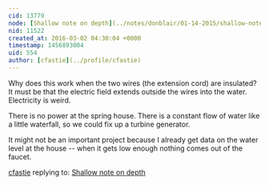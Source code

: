 ```yaml
---
cid: 13779
node: [Shallow note on depth](../notes/donblair/01-14-2015/shallow-note-on-depth)
nid: 11522
created_at: 2016-03-02 04:30:04 +0000
timestamp: 1456893004
uid: 554
author: [cfastie](../profile/cfastie)
---
```


Why does this work when the two wires (the extension cord) are insulated? It must be that the electric field extends outside the wires into the water. Electricity is weird.

There is no power at the spring house. There is a constant flow of water like a little waterfall, so we could fix up a turbine generator. 

It might not be an important project because I already get data on the water level at the house -- when it gets low enough nothing comes out of the faucet. 

[cfastie](../profile/cfastie) replying to: [Shallow note on depth](../notes/donblair/01-14-2015/shallow-note-on-depth)


